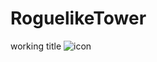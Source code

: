 # RoguelikeTower

working title ![icon](https://github.com/nuwapi/RoguelikeTower/blob/master/icon.png)
